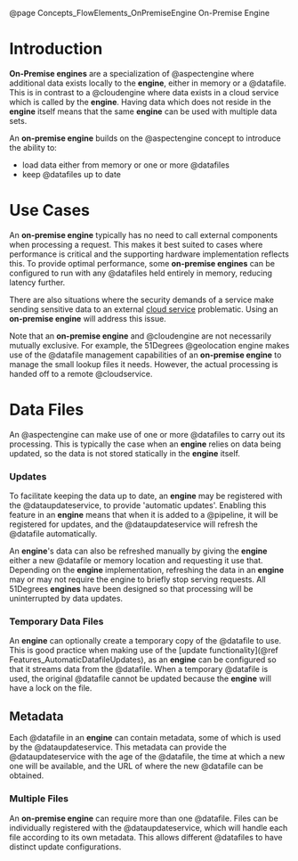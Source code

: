 @page Concepts_FlowElements_OnPremiseEngine On-Premise Engine

# Introduction

**On-Premise engines** are a specialization of @aspectengine where additional data exists locally to
the **engine**, either in memory or a @datafile. This is in contrast to a @cloudengine where data
exists in a cloud service which is called by the **engine**. Having data which does not reside in the
**engine** itself means that the same **engine** can be used with multiple data sets.

An **on-premise engine** builds on the @aspectengine concept to introduce the ability to:
* load data either from memory or one or more @datafiles
* keep @datafiles up to date


# Use Cases

An **on-premise engine** typically has no need to call external components when processing a request.
This makes it best suited to cases where performance is critical and the supporting hardware implementation
reflects this. To provide optimal performance, some **on-premise engines** can be configured to run 
with any @datafiles held entirely in memory, reducing latency further.

There are also situations where the security demands of a service make sending sensitive data to an
external [cloud service](@term{CloudService}) problematic. Using an **on-premise engine** will address this issue.

Note that an **on-premise engine** and @cloudengine are not necessarily mutually exclusive. For example,
the 51Degrees @geolocation engine makes use of the @datafile management capabilities of an **on-premise engine**
to manage the small lookup files it needs. However, the actual processing is handed off to a remote @cloudservice.

# Data Files

An @aspectengine can make use of one or more @datafiles to carry out its processing. This is typically the 
case when an **engine** relies on data being updated, so the data is not stored statically in the **engine** itself.

### Updates

To facilitate keeping the data up to date, an **engine** may be registered with the @dataupdateservice, to provide 'automatic updates'. Enabling this feature
in an **engine** means that when it is added to a @pipeline, it will be registered for updates, and the @dataupdateservice
will refresh the @datafile automatically.

An **engine**'s data can also be refreshed manually by giving the **engine** either a new @datafile or memory location and requesting
it use that. Depending on the **engine** implementation, refreshing the data in an **engine** may or may not require the engine to
briefly stop serving requests. 
All 51Degrees **engines** have been designed so that processing will be uninterrupted by data updates.

### Temporary Data Files

An **engine** can optionally create a temporary copy of the @datafile to use. This is good practice when making use of the
[update functionality](@ref Features_AutomaticDatafileUpdates), as an **engine** can be configured so that it streams data from the @datafile. When a temporary @datafile
is used, the original @datafile cannot be updated because the **engine** will have a lock on the file.

## Metadata

Each @datafile in an **engine** can contain metadata, some of which is used by the @dataupdateservice. This metadata can provide
the @dataupdateservice with the age of the @datafile, the time at which a new one will be available, and the URL of where the new @datafile can be obtained.

### Multiple Files

An **on-premise engine** can require more than one @datafile. Files can be individually registered with the @dataupdateservice, 
which will handle each file according to its own metadata. This allows different @datafiles to have distinct update configurations.
